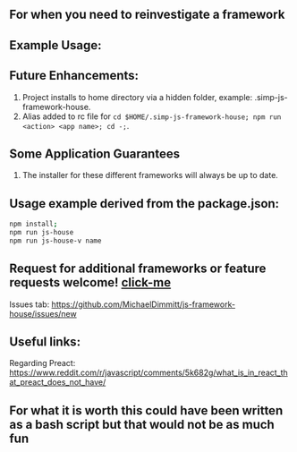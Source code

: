## For when you need to reinvestigate a framework

## Example Usage: <image>

## Future Enhancements:
1) Project installs to home directory via a hidden folder, example: .simp-js-framework-house.
2) Alias added to rc file for `cd $HOME/.simp-js-framework-house; npm run <action> <app name>; cd -;`.

## Some Application Guarantees
1) The installer for these different frameworks will always be up to date.

## Usage example derived from the package.json:
```bash
npm install;
npm run js-house
npm run js-house-v name
```

## Request for additional frameworks or feature requests welcome! [click-me](https://github.com/MichaelDimmitt/js-framework-house/issues/new)
Issues tab: https://github.com/MichaelDimmitt/js-framework-house/issues/new

## Useful links:
Regarding Preact:
https://www.reddit.com/r/javascript/comments/5k682g/what_is_in_react_that_preact_does_not_have/

## For what it is worth this could have been written as a bash script but that would not be as much fun
